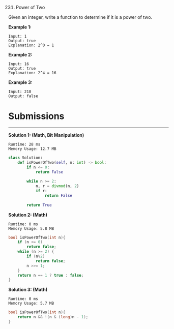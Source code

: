 231. Power of Two

Given an integer, write a function to determine if it is a power of two.

**Example 1:**
```
Input: 1
Output: true 
Explanation: 2^0 = 1
```

**Example 2:**
```
Input: 16
Output: true
Explanation: 2^4 = 16
```

**Example 3:**
```
Input: 218
Output: false
```

# Submissions
---
**Solution 1: (Math, Bit Manipulation)**
```
Runtime: 28 ms
Memory Usage: 12.7 MB
```
```python
class Solution:
    def isPowerOfTwo(self, n: int) -> bool:
        if n <= 0:
            return False
        
        while n >= 2:
            n, r = divmod(n, 2)
            if r:
                return False
        
        return True
```

**Solution 2: (Math)**
```
Runtime: 0 ms
Memory Usage: 5.8 MB
```
```c
bool isPowerOfTwo(int n){
    if (n <= 0)
        return false;
    while (n >= 2) {
        if (n%2)
            return false;
        n >>= 1;
    }
    return n == 1 ? true : false;
}
```

**Solution 3: (Math)**
```
Runtime: 0 ms
Memory Usage: 5.7 MB
```
```c
bool isPowerOfTwo(int n){
    return n && !(n & (long)n - 1);
}
```

